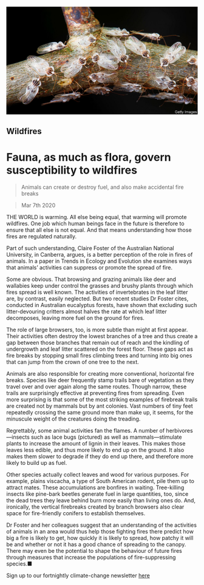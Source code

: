 ![](./images/20200307_STP001_0.jpg)

## Wildfires

# Fauna, as much as flora, govern susceptibility to wildfires

> Animals can create or destroy fuel, and also make accidental fire breaks

> Mar 7th 2020

THE WORLD is warming. All else being equal, that warming will promote wildfires. One job which human beings face in the future is therefore to ensure that all else is not equal. And that means understanding how those fires are regulated naturally.

Part of such understanding, Claire Foster of the Australian National University, in Canberra, argues, is a better perception of the role in fires of animals. In a paper in Trends in Ecology and Evolution she examines ways that animals’ activities can suppress or promote the spread of fire.

Some are obvious. That browsing and grazing animals like deer and wallabies keep under control the grasses and brushy plants through which fires spread is well known. The activities of invertebrates in the leaf litter are, by contrast, easily neglected. But two recent studies Dr Foster cites, conducted in Australian eucalyptus forests, have shown that excluding such litter-devouring critters almost halves the rate at which leaf litter decomposes, leaving more fuel on the ground for fires.

The role of large browsers, too, is more subtle than might at first appear. Their activities often destroy the lowest branches of a tree and thus create a gap between those branches that remain out of reach and the kindling of undergrowth and leaf litter scattered on the forest floor. These gaps act as fire breaks by stopping small fires climbing trees and turning into big ones that can jump from the crown of one tree to the next.

Animals are also responsible for creating more conventional, horizontal fire breaks. Species like deer frequently stamp trails bare of vegetation as they travel over and over again along the same routes. Though narrow, these trails are surprisingly effective at preventing fires from spreading. Even more surprising is that some of the most striking examples of firebreak trails are created not by mammals but by ant colonies. Vast numbers of tiny feet repeatedly crossing the same ground more than make up, it seems, for the minuscule weight of the creatures doing the treading.

Regrettably, some animal activities fan the flames. A number of herbivores—insects such as lace bugs (pictured) as well as mammals—stimulate plants to increase the amount of lignin in their leaves. This makes those leaves less edible, and thus more likely to end up on the ground. It also makes them slower to degrade if they do end up there, and therefore more likely to build up as fuel.

Other species actually collect leaves and wood for various purposes. For example, plains viscacha, a type of South American rodent, pile them up to attract mates. These accumulations are bonfires in waiting. Tree-killing insects like pine-bark beetles generate fuel in large quantities, too, since the dead trees they leave behind burn more easily than living ones do. And, ironically, the vertical firebreaks created by branch browsers also clear space for fire-friendly conifers to establish themselves.

Dr Foster and her colleagues suggest that an understanding of the activities of animals in an area would thus help those fighting fires there predict how big a fire is likely to get, how quickly it is likely to spread, how patchy it will be and whether or not it has a good chance of spreading to the canopy. There may even be the potential to shape the behaviour of future fires through measures that increase the populations of fire-suppressing species.■

Sign up to our fortnightly climate-change newsletter [here](https://www.economist.com//theclimateissue/)